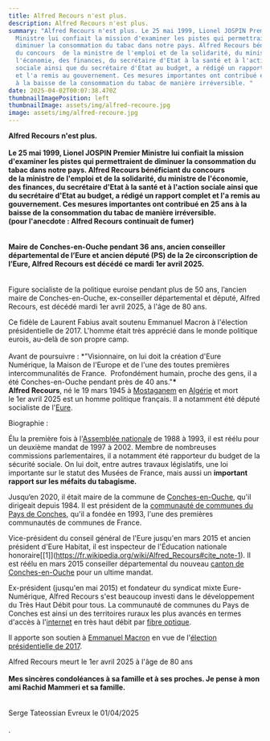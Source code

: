 ```yaml
---
title: Alfred Recours n'est plus.
description: Alfred Recours n'est plus.
summary: "Alfred Recours n'est plus. Le 25 mai 1999, Lionel JOSPIN Premier
  Ministre lui confiait la mission d'examiner les pistes qui permettraient de
  diminuer la consommation du tabac dans notre pays. Alfred Recours bénéficiant
  du concours  de la ministre de l'emploi et de la solidarité, du ministre de
  l'économie, des finances, du secrétaire d'Etat à la santé et à l'action
  sociale ainsi que du secrétaire d'Etat au budget, a rédigé un rapport complet
  et l'a remis au gouvernement. Ces mesures importantes ont contribué en 25 ans
  à la baisse de la consommation du tabac de manière irréversible. "
date: 2025-04-02T00:07:38.470Z
thumbnailImagePosition: left
thumbnailImage: assets/img/alfred-recoure.jpg
image: assets/img/alfred-recoure.jpg
---
```

**Alfred Recours n'est plus.**\
\
**Le 25 mai 1999, Lionel JOSPIN Premier Ministre lui confiait la mission\
d'examiner les pistes qui permettraient de diminuer la consommation du tabac dans notre pays. Alfred Recours bénéficiant du concours\
de la ministre de l'emploi et de la solidarité, du ministre de l'économie, des finances, du secrétaire d'Etat à la santé et à l'action sociale ainsi que du secrétaire d'Etat au budget, a rédigé un rapport complet et l'a remis au gouvernement. Ces mesures importantes ont contribué en 25 ans à la baisse de la consommation du tabac de manière irréversible.\
(pour l'anecdote : Alfred Recours continuait de fumer)**\
\
\
**Maire de Conches-en-Ouche pendant 36 ans, ancien conseiller départemental de l’Eure et ancien député (PS) de la 2e circonscription de l’Eure, Alfred Recours est décédé ce mardi 1er avril 2025.**\
\
\
Figure socialiste de la politique euroise pendant plus de 50 ans, l’ancien maire de Conches-en-Ouche, ex-conseiller départemental et député, Alfred Recours, est décédé mardi 1er avril 2025, à l'âge de 80 ans.

Ce fidèle de Laurent Fabius avait soutenu Emmanuel Macron à l'élection présidentielle de 2017. L'homme était très apprécié dans le monde politique eurois, au-delà de son propre camp.\
\
Avant de poursuivre : *"Visionnaire, on lui doit la création d'Eure Numérique, la Maison de l'Europe et de l'une des toutes premières intercommunalités de France.  Profondément humain, proche des gens, il a été Conches-en-Ouche pendant près de 40 ans."**\*\
Alfred Recours**, né le 19 mars 1945 à [Mostaganem](https://fr.wikipedia.org/wiki/Mostaganem) en [Algérie](https://fr.wikipedia.org/wiki/Algérie) et mort le 1er avril 2025 est un homme politique français. Il a notamment été député socialiste de l'[Eure](https://fr.wikipedia.org/wiki/Eure_(département)).

Biographie :

Élu la première fois à l'[Assemblée nationale](https://fr.wikipedia.org/wiki/Assemblée_nationale_(France)) de 1988 à 1993, il est réélu pour un deuxième mandat de 1997 à 2002. Membre de nombreuses commissions parlementaires, il a notamment été rapporteur du budget de la sécurité sociale. On lui doit, entre autres travaux législatifs, une loi importante sur le statut des Musées de France, mais aussi un **important rapport sur les méfaits du tabagisme.**

Jusqu‘en 2020, il était maire de la commune de [Conches-en-Ouche](https://fr.wikipedia.org/wiki/Conches-en-Ouche), qu'il dirigeait depuis 1984. Il est président de la [communauté de communes du Pays de Conches](https://fr.wikipedia.org/wiki/Communauté_de_communes_du_Pays_de_Conches), qu'il a fondée en 1993, l'une des premières communautés de communes de France.

Vice-président du conseil général de l'Eure jusqu'en mars 2015 et ancien président d'Eure Habitat, il est inspecteur de l'Éducation nationale honoraire\[[1]](https://fr.wikipedia.org/wiki/Alfred_Recours#cite_note-1). Il est réélu en mars 2015 conseiller départemental du nouveau [canton de Conches-en-Ouche](https://fr.wikipedia.org/wiki/Canton_de_Conches-en-Ouche) pour un ultime mandat.

[](<>)Ex-président (jusqu'en mai 2015) et fondateur du syndicat mixte Eure-Numérique, Alfred Recours s'est beaucoup investi dans le développement du Très Haut Débit pour tous. La communauté de communes du Pays de Conches est ainsi un des territoires ruraux les plus avancés en termes d'accès à l'[internet](https://fr.wikipedia.org/wiki/Internet) en très haut débit par [fibre optique](https://fr.wikipedia.org/wiki/Fibre_optique).

Il apporte son soutien à [Emmanuel Macron](https://fr.wikipedia.org/wiki/Emmanuel_Macron) en vue de l'[élection présidentielle de 2017](https://fr.wikipedia.org/wiki/Élection_présidentielle_française_de_2017).

Alfred Recours meurt le 1er avril 2025 à l'âge de 80 ans\
\
**Mes sincères condoléances à sa famille et à ses proches. Je pense à mon ami Rachid Mammeri et sa famille.**\
\
\
Serge Tateossian Evreux le 01/04/2025\
\
.